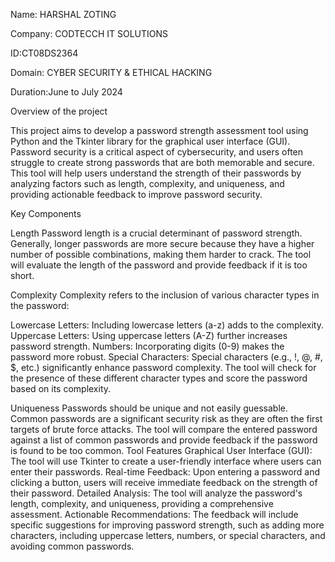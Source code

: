 Name: HARSHAL ZOTING

Company: CODTECCH IT SOLUTIONS

ID:CT08DS2364

Domain: CYBER SECURITY & ETHICAL HACKING

Duration:June to July 2024

Overview of the project 

This project aims to develop a password strength assessment tool using Python and the Tkinter library for the graphical user interface (GUI). Password security is a critical aspect of cybersecurity, and users often struggle to create strong passwords that are both memorable and secure. This tool will help users understand the strength of their passwords by analyzing factors such as length, complexity, and uniqueness, and providing actionable feedback to improve password security.

Key Components

Length Password length is a crucial determinant of password strength. Generally, longer passwords are more secure because they have a higher number of possible combinations, making them harder to crack. The tool will evaluate the length of the password and provide feedback if it is too short.

Complexity Complexity refers to the inclusion of various character types in the password:

Lowercase Letters: Including lowercase letters (a-z) adds to the complexity. Uppercase Letters: Using uppercase letters (A-Z) further increases password strength. Numbers: Incorporating digits (0-9) makes the password more robust. Special Characters: Special characters (e.g., !, @, #, $, etc.) significantly enhance password complexity. The tool will check for the presence of these different character types and score the password based on its complexity.

Uniqueness Passwords should be unique and not easily guessable. Common passwords are a significant security risk as they are often the first targets of brute force attacks. The tool will compare the entered password against a list of common passwords and provide feedback if the password is found to be too common.
Tool Features Graphical User Interface (GUI): The tool will use Tkinter to create a user-friendly interface where users can enter their passwords. Real-time Feedback: Upon entering a password and clicking a button, users will receive immediate feedback on the strength of their password. Detailed Analysis: The tool will analyze the password's length, complexity, and uniqueness, providing a comprehensive assessment. Actionable Recommendations: The feedback will include specific suggestions for improving password strength, such as adding more characters, including uppercase letters, numbers, or special characters, and avoiding common passwords.
